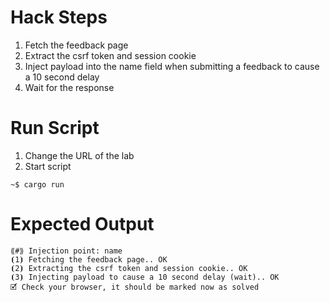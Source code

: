 # Hack Steps

1. Fetch the feedback page
2. Extract the csrf token and session cookie
3. Inject payload into the name field when submitting a feedback to cause a 10 second delay
4. Wait for the response

# Run Script

1. Change the URL of the lab
2. Start script

```
~$ cargo run
```

# Expected Output

```
⟪#⟫ Injection point: name
⦗1⦘ Fetching the feedback page.. OK
⦗2⦘ Extracting the csrf token and session cookie.. OK
⦗3⦘ Injecting payload to cause a 10 second delay (wait).. OK
🗹 Check your browser, it should be marked now as solved
```
